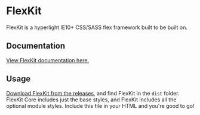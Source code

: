 # FlexKit
FlexKit is a hyperlight IE10+ CSS/SASS flex framework built to be built on.

## Documentation

[View FlexKit documentation here.](https://sdbagel.com/FlexKit)

## Usage

[Download FlexKit from the releases](https://github.com/SDBagel/FlexKit/releases), and find FlexKit in the `dist` folder. FlexKit Core includes just the base styles, and FlexKit includes all the optional module styles. Include this file in your HTML and you're good to go!
